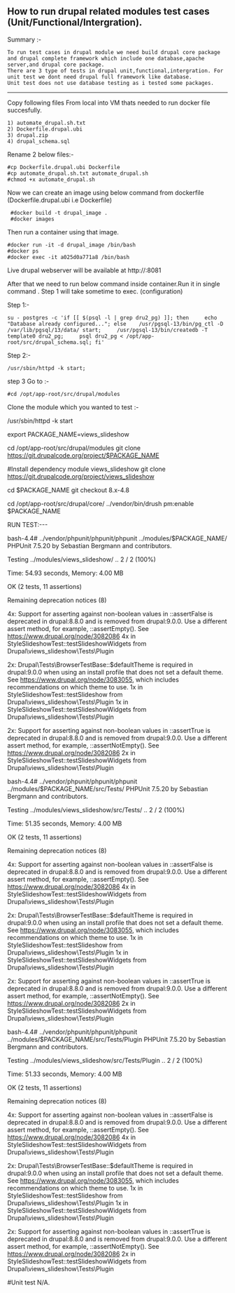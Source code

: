
How to run drupal related modules test cases (Unit/Functional/Intergration).
-------------

Summary :-

    To run test cases in drupal module we need build drupal core package and drupal complete framework which include one database,apache server,and drupal core package.
    There are 3 type of tests in drupal unit,functional,intergration. For unit test we dont need drupal full framework like database.
    Unit test does not use database testing as i tested some packages.

*************************

Copy following files From local into VM thats needed to run docker file succesfully.

    1) automate_drupal.sh.txt
    2) Dockerfile.drupal.ubi
    3) drupal.zip
    4) drupal_schema.sql

Rename 2 below files:-

    #cp Dockerfile.drupal.ubi Dockerfile
    #cp automate_drupal.sh.txt automate_drupal.sh
    #chmod +x automate_drupal.sh


Now we can create an image  using below command from dockerfile (Dockerfile.drupal.ubi i.e Dockerfile)

     #docker build -t drupal_image .
     #docker images


Then run a container using that image.

    #docker run -it -d drupal_image /bin/bash
    #docker ps
    #docker exec -it a025d0a771a8 /bin/bash

Live drupal webserver will be available at http://<ip>:8081

After that we need to run below command inside container.Run it in single command . 
Step 1 will take sometime to exec. (configuration)

Step 1:- 

    su - postgres -c 'if [[ $(psql -l | grep dru2_pg) ]]; then     echo "Database already configured..."; else    /usr/pgsql-13/bin/pg_ctl -D /var/lib/pgsql/13/data/ start;     /usr/pgsql-13/bin/createdb -T template0 dru2_pg;     psql dru2_pg < /opt/app-root/src/drupal_schema.sql; fi'

Step 2:-

    /usr/sbin/httpd -k start;


step 3 Go to :-

    #cd /opt/app-root/src/drupal/modules

Clone the module which you wanted to test :-

/usr/sbin/httpd -k start

export PACKAGE_NAME=views_slideshow

cd /opt/app-root/src/drupal/modules
git clone  https://git.drupalcode.org/project/$PACKAGE_NAME

#Install dependency module views_slideshow
git clone https://git.drupalcode.org/project/views_slideshow

cd $PACKAGE_NAME
git checkout 8.x-4.8

cd /opt/app-root/src/drupal/core/
../vendor/bin/drush pm:enable $PACKAGE_NAME

RUN TEST:---

bash-4.4#  ../vendor/phpunit/phpunit/phpunit ../modules/$PACKAGE_NAME/
PHPUnit 7.5.20 by Sebastian Bergmann and contributors.

Testing ../modules/views_slideshow/
..                                                                  2 / 2 (100%)

Time: 54.93 seconds, Memory: 4.00 MB

OK (2 tests, 11 assertions)

Remaining deprecation notices (8)

  4x: Support for asserting against non-boolean values in ::assertFalse is deprecated in drupal:8.8.0 and is removed from drupal:9.0.0. Use a different assert method, for example, ::assertEmpty(). See https://www.drupal.org/node/3082086
    4x in StyleSlideshowTest::testSlideshowWidgets from Drupal\views_slideshow\Tests\Plugin

  2x: Drupal\Tests\BrowserTestBase::$defaultTheme is required in drupal:9.0.0 when using an install profile that does not set a default theme. See https://www.drupal.org/node/3083055, which includes recommendations on which theme to use.
    1x in StyleSlideshowTest::testSlideshow from Drupal\views_slideshow\Tests\Plugin
    1x in StyleSlideshowTest::testSlideshowWidgets from Drupal\views_slideshow\Tests\Plugin

  2x: Support for asserting against non-boolean values in ::assertTrue is deprecated in drupal:8.8.0 and is removed from drupal:9.0.0. Use a different assert method, for example, ::assertNotEmpty(). See https://www.drupal.org/node/3082086
    2x in StyleSlideshowTest::testSlideshowWidgets from Drupal\views_slideshow\Tests\Plugin


bash-4.4#  ../vendor/phpunit/phpunit/phpunit ../modules/$PACKAGE_NAME/src/Tests/
PHPUnit 7.5.20 by Sebastian Bergmann and contributors.

Testing ../modules/views_slideshow/src/Tests/
..                                                                  2 / 2 (100%)

Time: 51.35 seconds, Memory: 4.00 MB

OK (2 tests, 11 assertions)

Remaining deprecation notices (8)

  4x: Support for asserting against non-boolean values in ::assertFalse is deprecated in drupal:8.8.0 and is removed from drupal:9.0.0. Use a different assert method, for example, ::assertEmpty(). See https://www.drupal.org/node/3082086
    4x in StyleSlideshowTest::testSlideshowWidgets from Drupal\views_slideshow\Tests\Plugin

  2x: Drupal\Tests\BrowserTestBase::$defaultTheme is required in drupal:9.0.0 when using an install profile that does not set a default theme. See https://www.drupal.org/node/3083055, which includes recommendations on which theme to use.
    1x in StyleSlideshowTest::testSlideshow from Drupal\views_slideshow\Tests\Plugin
    1x in StyleSlideshowTest::testSlideshowWidgets from Drupal\views_slideshow\Tests\Plugin

  2x: Support for asserting against non-boolean values in ::assertTrue is deprecated in drupal:8.8.0 and is removed from drupal:9.0.0. Use a different assert method, for example, ::assertNotEmpty(). See https://www.drupal.org/node/3082086
    2x in StyleSlideshowTest::testSlideshowWidgets from Drupal\views_slideshow\Tests\Plugin

bash-4.4#  ../vendor/phpunit/phpunit/phpunit ../modules/$PACKAGE_NAME/src/Tests/Plugin
PHPUnit 7.5.20 by Sebastian Bergmann and contributors.

Testing ../modules/views_slideshow/src/Tests/Plugin
..                                                                  2 / 2 (100%)

Time: 51.33 seconds, Memory: 4.00 MB

OK (2 tests, 11 assertions)

Remaining deprecation notices (8)

  4x: Support for asserting against non-boolean values in ::assertFalse is deprecated in drupal:8.8.0 and is removed from drupal:9.0.0. Use a different assert method, for example, ::assertEmpty(). See https://www.drupal.org/node/3082086
    4x in StyleSlideshowTest::testSlideshowWidgets from Drupal\views_slideshow\Tests\Plugin

  2x: Drupal\Tests\BrowserTestBase::$defaultTheme is required in drupal:9.0.0 when using an install profile that does not set a default theme. See https://www.drupal.org/node/3083055, which includes recommendations on which theme to use.
    1x in StyleSlideshowTest::testSlideshow from Drupal\views_slideshow\Tests\Plugin
    1x in StyleSlideshowTest::testSlideshowWidgets from Drupal\views_slideshow\Tests\Plugin

  2x: Support for asserting against non-boolean values in ::assertTrue is deprecated in drupal:8.8.0 and is removed from drupal:9.0.0. Use a different assert method, for example, ::assertNotEmpty(). See https://www.drupal.org/node/3082086
    2x in StyleSlideshowTest::testSlideshowWidgets from Drupal\views_slideshow\Tests\Plugin

#Unit test N/A.

